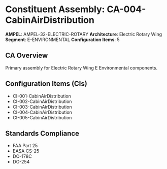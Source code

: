 # Constituent Assembly: CA-004-CabinAirDistribution

**AMPEL**: AMPEL-32-ELECTRIC-ROTARY
**Architecture**: Electric Rotary Wing
**Segment**: E-ENVIRONMENTAL
**Configuration Items**: 5

## CA Overview
Primary assembly for Electric Rotary Wing E Environmental components.

## Configuration Items (CIs)
- CI-001-CabinAirDistribution
- CI-002-CabinAirDistribution
- CI-003-CabinAirDistribution
- CI-004-CabinAirDistribution
- CI-005-CabinAirDistribution

## Standards Compliance
- FAA Part 25
- EASA CS-25
- DO-178C
- DO-254
